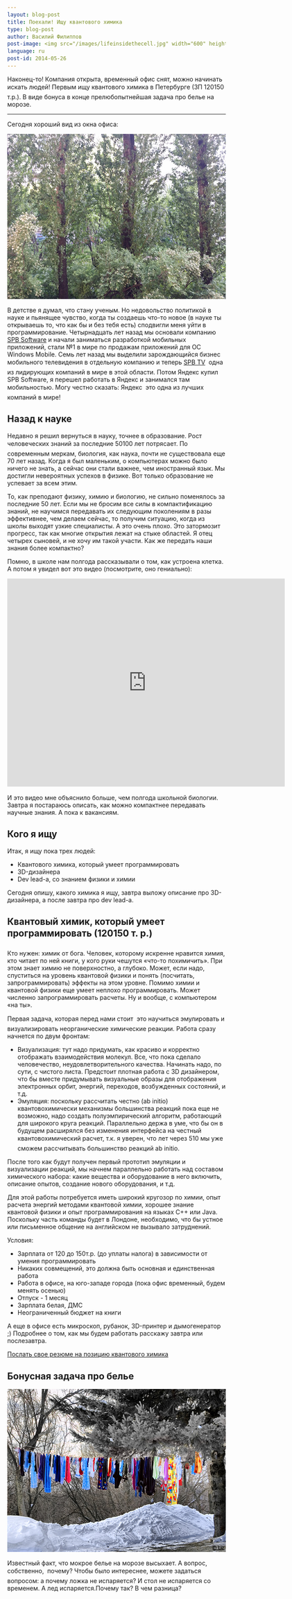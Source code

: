 ```yaml
---
layout: blog-post
title: Поехали! Ищу квантового химика
type: blog-post
author: Василий Филиппов
post-image: <img src="/images/lifeinsidethecell.jpg" width="600" height="400" alt="Inner life of a cell">
language: ru
post-id: 2014-05-26
---
```


Наконец-то! Компания открыта, временный офис снят, можно начинать искать людей! Первым ищу квантового химика в Петербурге (ЗП 120&#151;150 т.р.). В виде бонуса в конце прелюбопытнейшая задача про белье на морозе.
<!-- more -->

---

Сегодня хороший вид из окна офиса:

<img src="/images/officewindowview.jpg" width="600" height="381" alt="Вид из окна">

В детстве я думал, что стану ученым. Но недовольство политикой в науке и пьянящее чувство, когда ты создаешь что-то новое (в науке ты открываешь то, что как бы и без тебя есть) сподвигли меня уйти в программирование. Четырнадцать лет назад мы основали компанию <a href="http://www.spb.com">SPB Software</a> и начали заниматься разработкой мобильных приложений, стали №1 в мире по продажам приложений для ОС Windows Mobile. Семь лет назад мы выделили зарождающийся бизнес мобильного телевидения в отдельную компанию и теперь <a href="http://www.spbtvsolutions.com">SPB TV</a> &#151; одна из лидирующих компаний в мире в этой области. Потом Яндекс купил SPB Software, я перешел работать в Яндекс и занимался там мобильностью. Могу честно сказать: Яндекс &#151; это одна из лучших компаний в мире! 

## Назад к науке

Недавно я решил вернуться в науку, точнее в образование. Рост человеческих знаний за последние 50&#151;100 лет потрясает. По современным меркам, биология, как наука, почти не существовала еще 70 лет назад. Когда я был маленьким, о компьютерах можно было ничего не знать, а сейчас они стали важнее, чем иностранный язык. Мы достигли невероятных успехов в физике. Вот только образование не успевает за всем этим.

То, как преподают физику, химию и биологию, не сильно поменялось за последние 50 лет. Если мы не бросим все силы в компактификацию знаний, не научимся передавать их следующим поколениям в разы эффективнее, чем делаем сейчас, то получим ситуацию, когда из школы выходят узкие специалисты. А это очень плохо. Это затормозит прогресс, так как многие открытия лежат на стыке областей. Я отец четырех сыновей, и не хочу им такой участи. Как же передать наши знания более компактно?

Помню, в школе нам полгода рассказывали о том, как устроена клетка. А потом я увидел вот это видео (посмотрите, оно гениально):

<iframe width="640" height="480" src="http://www.youtube.com/embed/B_zD3NxSsD8?rel=0" frameborder="0" allowfullscreen></iframe>
<br>

И это видео мне объяснило больше, чем полгода школьной биологии. Завтра я постараюсь описать, как можно компактнее передавать научные знания. А пока к вакансиям.

## Кого я ищу

Итак, я ищу пока трех людей:

* Квантового химика, который умеет программировать
* 3D-дизайнера
* Dev lead-а, со знанием физики и химии

Сегодня опишу, какого химика я ищу, завтра выложу описание про 3D-дизайнера, а после завтра про dev lead-а.

## Квантовый химик, который умеет программировать (120&#151;150 т. р.)

Кто нужен: химик от бога. Человек, которому искренне нравится химия, кто читает по ней книги, у кого руки чешутся &laquo;что-то похимичить&raquo;. При этом знает химию не поверхностно, а глубоко. Может, если надо, спуститься на уровень квантовой физики и понять (посчитать, запрограммировать) эффекты на этом уровне. Помимо химии и квантовой физики еще умеет неплохо программировать. Может численно запрограммировать расчеты. Ну и вообще, с компьютером &laquo;на ты&raquo;.

Первая задача, которая перед нами стоит &#151; это научиться эмулировать и визуализировать неорганические химические реакции. Работа сразу начнется по двум фронтам:

* Визуализация: тут надо придумать, как красиво и корректно отображать взаимодействия молекул. Все, что пока сделало человечество, неудовлетворительного качества. Начинать надо, по сути, с чистого листа. Предстоит плотная работа с 3D дизайнером, что бы вместе придумывать визуальные образы для отображения электронных орбит, энергий, переходов, возбужденных состояний, и т.д.
* Эмуляция: поскольку рассчитать честно (ab initio) квантовохимически механизмы большинства реакций пока еще не возможно, надо создать полуэмпирический алгоритм, работающий для широкого круга реакций. Параллельно держа в уме, что бы он в будущем расширялся без изменения интерфейса на честный квантовохимический расчет, т.к. я уверен, что лет через 5&#151;10 мы уже сможем рассчитывать большинство реакций ab initio.

После того как будут получен первый прототип эмуляции и визуализации реакций, мы начнем параллельно работать над составом химического набора: какие вещества и оборудование в него включить, описание опытов, создание нового оборудования, и т.д.

Для этой работы потребуется иметь широкий кругозор по химии, опыт расчета энергий методами квантовой химии, хорошее знание квантовой физики и опыт программирования на языках C++ или Java. Поскольку часть команды будет в Лондоне, необходимо, что бы устное или письменное общение на английском не вызывало затруднений.

Условия:

* Зарплата от 120 до 150т.р. (до уплаты налога) в зависимости от умения программировать
* Никаких совмещений, это должна быть основная и единственная работа
* Работа в офисе, на юго-западе города (пока офис временный, будем менять осенью)
* Отпуск - 1 месяц
* Зарплата белая, ДМС
* Неограниченный бюджет на книги

А еще в офисе есть микроскоп, рубанок, 3D-принтер и дымогенератор ;)
Подробнее о том, как мы будем работать расскажу завтра или послезавтра.

<a class="btn btn-primary btn-lg active" href="http://scijob.ru/vacancy/2783" role="button">Послать свое резюме на позицию квантового химика</a>

## Бонусная задача про белье

<a href="https://www.flickr.com/photos/kingstongal/2277441286/in/photostream/"><img src="/images/winterdry.jpg" width="600" height="376" alt="Белье, сохнущее на морозе"></a>

Известный факт, что мокрое белье на морозе высыхает. А вопрос, собственно, &#151; почему? Чтобы было интереснее, можете задаться вопросом: а почему ложка не испаряется? И стол не испаряется со временем. А лед испаряется.Почему так? В чем разница?